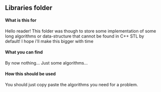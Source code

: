 ## Libraries folder

#### What is this for
Hello reader! This folder was though to store some implementation of some long algorithms or data-structure that cannot be found in C++ STL by default! I hope i'll make this bigger with time

#### What you can find
By now nothing... Just some algorithms...

#### How this should be used
You should just copy paste the algorithms you need for a problem.